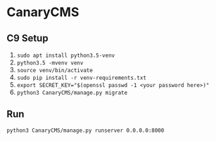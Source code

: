 # CanaryCMS
## C9 Setup
1. `sudo apt install python3.5-venv`
2. `python3.5 -mvenv venv`
3. `source venv/bin/activate`
4. `sudo pip install -r venv-requirements.txt`
5. `export SECRET_KEY="$(openssl passwd -1 <your password here>)"`
6. `python3 CanaryCMS/manage.py migrate`

## Run
`python3 CanaryCMS/manage.py runserver 0.0.0.0:8000`